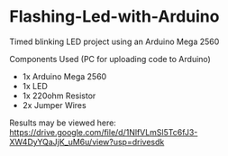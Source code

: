 # Flashing-Led-with-Arduino
Timed blinking LED project using an Arduino Mega 2560

Components Used (PC for uploading code to Arduino)
- 1x Arduino Mega 2560
- 1x LED
- 1x 220ohm Resistor
- 2x Jumper Wires

Results may be viewed here:
https://drive.google.com/file/d/1NlfVLmSl5Tc6fJ3-XW4DyYQaJjK_uM6u/view?usp=drivesdk
